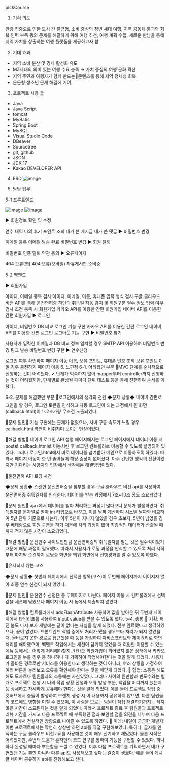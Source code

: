 pickCourse

1. 기획 의도

관광 집중으로 인한 도시 간 불균형, 소비 중심의 청년 세대 여행, 지역 공동체 붕괴와 회복 인력 부족
등의 문제를 해결하기 위해
여행 추천, 여행 계획 수립, 새로운 만남을 통해 지역 가치를 창출하는 여행 플랫폼을 제공하고자 함


2. 기대 효과

- 지역 소비 분산 및 경제 활성화 유도
- MZ세대의 의미 있는 여행 수요 충족 → 가치 중심의 여행 문화 확산
- 지역 주민과 여행자가 함께 만드는콘텐츠를 통해 지역 정체성 회복
- 은둔형 청소년 문제 해결에 기여


3. 프로젝트 사용 툴
- Java
- Java Script
- tomcat
- MyBatis
- Spring Boot
- MySQL
- Visual Studio Code
- DBeaver
- Sourcetree
- git, github
- JSON
- JDK 17
- Kakao DEVELOPER API
  
4. ERD
![image](https://github.com/user-attachments/assets/ad06083e-f502-4189-b1ca-284e8a56720a)


5. 담당 업무
   
5-1 프론트엔드
   
![image](https://github.com/user-attachments/assets/8479aff2-a5b1-4161-927e-efa9f5bc6e12)
![image](https://github.com/user-attachments/assets/40f0ab23-f6d3-485b-8d5b-6b518a1449ba)


▶ 회원정보 확인 및 수정

연수 내역
나의 후기
포인트 조회
내가 쓴 게시글
내가 쓴 댓글
▶ 비밀번호 변경

이메일 등록
이메일 발송 완료
비밀번호 변경
▶ 회원 탈퇴

비밀번호 인증
탈퇴 약관 동의
▶ 오류페이지

404 오류(웹)
404 오류(모바일)
자유게시판 준비중

5-2 백엔드


▶ 회원가입

아이디, 이메일 중복 검사
아이디, 이메일, 이름, 휴대폰 입력 형식 검사
구글 클라우드 비전 API를 통해 운전면허증 하단의 취득일 자동 감지 및 회원구분
필수 정보 입력 여부 검사
조건 충족 시 회원가입
카카오 API를 이용한 간편 회원가입
네이버 API를 이용한 간편 회원가입
▶ 로그인

아이디, 비밀번호 DB 비교 로그인 기능 구현
카카오 API를 이용한 간편 로그인
네이버 API를 이용한 간편 로그인
로그아웃 기능 구현
▶ 비밀번호 찾기

사용자가 입력한 이메일과 DB 비교
정보 일치할 경우 SMTP API 이용하여 비밀번호 변경 링크 발송
비밀번호 변경 구현
▶ 연수신청

로그인 여부 확인하여 페이지 이동
이름, 보유 포인트, 휴대폰 번호 조회
보유 포인트 0일 경우 충전하기 페이지 이동
6. 느낀점
6-1. 어려웠던 부분
📌MVC 단계를 순차적으로 진행하는 것이 어려웠다.
✔ 단계가 익숙하지 않아 mapper부터 controller까지 진행하는 것이 어려웠지만, 단계별로 완성될 때마다 단위 테스트 등을 통해 진행하여 순서를 익혔다.


6-2. 문제를 해결했던 부분
📌로그인에서의 생각의 전환
🌩문제 상황🌩
네이버 간편로그인을 할 경우, 로그인 토큰을 인식하고 자동 로그인이 되는 과정에서 흰 화면(callback.html)이 1~2초가량 무조건 노출되었다.

🚨문제 원인🚨
기능 구현에는 문제가 없었으나, 서버 구동 속도가 느릴 경우 callback.html 화면이 비춰지며 보이는 현상이었다.

🚀해결 방법🚀
네이버 로그인 API 설명 페이지에서는 로그인 페이지에서 데이터 이동 시 post로 callback.html로 이동시킨 후 로그인 컨트롤러로 이동할 수 있도록 설명되어 있었다. 그러나 로그인.html에서 바로 데이터를 넘겨받아 메인으로 이동하도록 하였다. 따라서 페이지 이동이 한 번 줄어들어 해당 증상이 없어졌다. 아주 간단한 생각의 전환이었지만 기다리는 사용자의 입장에서 생각해본 해결방법이었다.


📌운전면허 API 로딩 사건

🌩문제 상황🌩
스캔한 운전면허증을 첨부할 경우 구글 클라우드 비전 api를 사용하여 운전면허증 취득일자를 인식한다. 데이터를 받는 과정에서 7초~10초 정도 소요되었다.

🚨문제 원인🚨
ajax에서 데이터를 받아 처리하는 과정이 많다보니 문제가 발생하였다. 취득일자를 문자열로 받아 int 타입으로 바꾸고, 이를 날짜 계산하여 시스템 날짜와 비교하여 5년 단위 기준으로 나눈다. 이후 5년이 지나지 않았을 경우 초보자, 5년이 넘었을 경우 베테랑으로 회원 구분을 하기 때문에 처리 과정이 많아 최종적인 데이터가 산출될 때까지 적지 않은 시간이 소요되었다.

🚀해결 방법🚀
운전연수 사이트인만큼 운전면허증의 취득일자를 받는 것은 필수적이었기 때문에 해당 과정이 필요했다. 따라서 사용자가 로딩 과정을 인식할 수 있도록 처리 시작부터 마지막 순간까지 로딩중 화면을 띄워 화면에서 진행경과를 알 수 있도록 하였다.


📌유지되지 않는 코스

🌩문제 상황🌩
첫번째 페이지에서 선택한 항목(코스)이 두번째 페이지까지 이어지지 않아 최종 연수 신청이 되지 않았다.

🚨문제 원인🚨
운전연수 신청은 총 두페이지로 나뉜다. 페이지 이동 시 컨트롤러에서 선택값을 세션에 담았으나 페이지 이동 시 폼에서 제출되지 않았다.

🚀해결 방법🚀
컨트롤러에서 addFlashAttribute 사용하여 값을 받아온 뒤 두번째 페이지에서 타임리프를 사용하여 input value를 받을 수 있도록 했다.
5-4. 총평
🌟 기획: 꺼진 불도 다시 보자
개발에는 끝이 없다는 사실을 알게 되었다. 전부 완료했다고 생각하였으나, 끝이 없었다. 프론트엔드 작업 중에도 처리가 됐을 경우보다 처리가 되지 않았을 때, 올바르지 못한 경로로 접근했을 때 등을 가정하여 자바스크립트와 제이쿼리로 화면 처리를 해야했으며, 백엔드 작업에서는 세션이 담기지 않았을 때 회원만 이용할 수 있는 메뉴 등에서는 어떻게 처리해야할지, 카카오 회원가입이 되어있지 않은 상태에서 카카오 로그인을 누를 경우 등 하나하나 다 기획하여 작업해야한다는 것을 알게 되었다. 사용자가 올바른 경로로만 서비스를 이용한다고 생각하는 것이 아니라, 여러 상황을 가정하여 여러 버튼을 눌러보고 오류를 확인해야 한다는 것을 깨닫게 되었다.
🌟 협업: 소통은 해도해도 모자르다
팀원들과의 소통에는 자신있었다. 그러나 사이의 원만함과 빈도수와는 별개로 프로젝트 진행 시 나의 작업 상황 진행과 오류 발생 부분, 백업을 어디까지 했는지 등 상세하고 자세하게 공유해야 한다는 것을 알게 되었다. 예를 들어 프로젝트 작업 중 깃허브에서 충돌이 발생하여 브랜치 생성 시 이 내용까지 공유하지 않으면, 다른 팀원들의 코드에도 영향을 미칠 수 있으며, 이 사실을 모르는 팀원이 직접 해결하기까지는 적지 않은 시간이 소요된다는 것을 알게 되었다. 따라서 프로젝트 종료 후 팀원들과 프로젝트 리뷰 시간을 가지고 다음 프로젝트 때 부족했던 점과 보완할 점을 의견을 나누며 다음 프로젝트에서 건설적인 방향으로 나아갈 수 있도록 하였다.
🌟 미래: 내일이 궁금한 개발자!
이번 프로젝트에서는 막연히 상상만 하던 api를 직접 구현해보았다. 특히나, 글자를 인식하는 구글 클라우드 비전 api를 사용해본 것이 매우 신기하고 재밌었다. 물론 시작은 어려웠지만, 주변의 도움과 혼자만의 코드 연구를 통하여 기능을 구현할 수 있었다. 하나하나 완성될 때마다 뿌듯함을 느낄 수 있었다. 이후 다음 프로젝트를 기획하면서 내가 구현했던 기능 뿐만 아니라 다른 api도 사용해보고 싶다는 갈증이 생겼다. 예를 들어 게시글 네이버 공유하기 api를 진행해보고 싶다.
